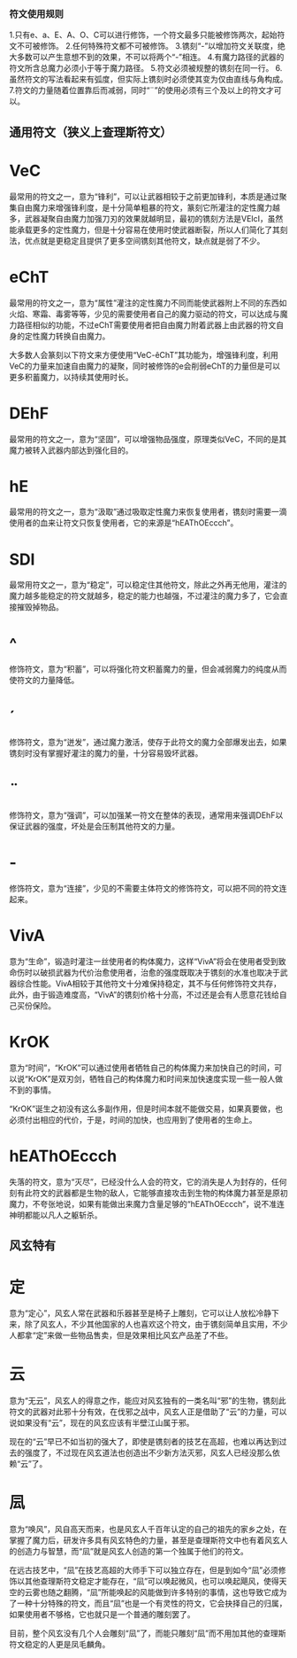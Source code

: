 ### 符文使用规则

1.只有e、a、E、A、O、C可以进行修饰，一个符文最多只能被修饰两次，起始符文不可被修饰。
2.任何特殊符文都不可被修饰。
3.镌刻“-”以增加符文关联度，绝大多数可以产生意想不到的效果，不可以将两个“-”相连。
4.有魔力路径的武器的符文所含总魔力必须小于等于魔力路径。
5.符文必须被规整的镌刻在同一行。
6.虽然符文的写法看起来有弧度，但实际上镌刻时必须使其变为仅由直线与角构成。
7.符文的力量随着位置靠后而减弱，同时“¨”的使用必须有三个及以上的符文才可以。

## 通用符文（狭义上查理斯符文）

# VeC

最常用的符文之一，意为“锋利”，可以让武器相较于之前更加锋利，本质是通过聚集自由魔力来增强锋利度，是十分简单粗暴的符文，篆刻它所灌注的定性魔力越多，武器凝聚自由魔力加强刀刃的效果就越明显，最初的镌刻方法是VEIcI，虽然能承载更多的定性魔力，但是十分容易在使用时使武器断裂，所以人们简化了其刻法，优点就是更稳定且提供了更多空间镌刻其他符文，缺点就是弱了不少。

# eChT

最常用的符文之一，意为“属性”灌注的定性魔力不同而能使武器附上不同的东西如火焰、寒霜、毒雾等等，少见的需要使用者自己的魔力驱动的符文，可以达成与魔力路径相似的功能，不过eChT需要使用者把自由魔力附着武器上由武器的符文自身的定性魔力转换自由魔力。

大多数人会篆刻以下符文来方便使用“VeC-êChT”其功能为，增强锋利度，利用VeC的力量来加速自由魔力的凝聚，同时被修饰的e会削弱eChT的力量但是可以更多积蓄魔力，以持续其使用时长。

# DEhF

最常用的符文之一，意为“坚固”，可以增强物品强度，原理类似VeC，不同的是其魔力被转入武器内部达到强化目的。

# hE

最常用的符文之一，意为“汲取”通过吸取定性魔力来恢复使用者，镌刻时需要一滴使用者的血来让符文只恢复使用者，它的来源是“hEAThOEccch”。

# SDl

最常用符文之一，意为“稳定”，可以稳定住其他符文，除此之外再无他用，灌注的魔力越多能稳定的符文就越多，稳定的能力也越强，不过灌注的魔力多了，它会直接摧毁掉物品。

#

# ^

修饰符文，意为“积蓄”，可以将强化符文积蓄魔力的量，但会减弱魔力的纯度从而使符文的力量降低。

# ˊ

修饰符文，意为“迸发”，通过魔力激活，使存于此符文的魔力全部爆发出去，如果镌刻时没有掌握好灌注的魔力的量，十分容易毁坏武器。

# ¨

修饰符文，意为“强调”，可以加强某一符文在整体的表现，通常用来强调DEhF以保证武器的强度，坏处是会压制其他符文的力量。

# ­­-

修饰符文，意为“连接”，少见的不需要主体符文的修饰符文，可以把不同的符文连起来。

# VivA

意为“生命”，锻造时灌注一丝使用者的构体魔力，这样“VivA”将会在使用者受到致命伤时以破损武器为代价治愈使用者，治愈的强度既取决于镌刻的水准也取决于武器综合性能。VivA相较于其他符文十分难保持稳定，其不与任何修饰符文共存，此外，由于锻造难度高，“VivA”的镌刻价格十分高，不过还是会有人愿意花钱给自己买份保险。

# KrOK

意为“时间”，“KrOK”可以通过使用者牺牲自己的构体魔力来加快自己的时间，可以说“KrOK”是双刃剑，牺牲自己的构体魔力和时间来加快速度实现一些一般人做不到的事情。

“KrOK”诞生之初没有这么多副作用，但是时间本就不能做交易，如果真要做，也必须付出相应的代价，于是，时间的加快，也应用到了使用者的生命上。

# hEAThOEccch

失落的符文，意为“灭尽”，已经没什么人会的符文，它的消失是人为封存的，任何刻有此符文的武器都是生物的敌人，它能够直接攻击到生物的构体魔力甚至是原初魔力，不夸张地说，如果有能做出来魔力含量足够的“hEAThOEccch”，说不准连神明都能以凡人之躯斩杀。

## 风玄特有

# 定

意为“定心”，风玄人常在武器和乐器甚至是椅子上雕刻，它可以让人放松冷静下来，除了风玄人，不少其他国家的人也喜欢这个符文，由于镌刻简单且实用，不少人都拿“定”来做一些物品售卖，但是效果相比风玄产品差了不些。

# 云

意为“无云”，风玄人的得意之作，能应对风玄独有的一类名叫“邪”的生物，镌刻此符文的武器对此邪十分有效，在伐邪之战中，风玄人正是借助了“云”的力量，可以说如果没有“云”，现在的风玄应该有半壁江山属于邪。

现在的“云”早已不如当初的强大了，即使是镌刻者的技艺在高超，也难以再达到过去的强度了，不过现在风玄道法也创造出不少新方法灭邪，风玄人已经没那么依赖“云”了。

# 凨

意为“唤风”，风自高天而来，也是风玄人千百年认定的自己的祖先的家乡之处，在掌握了魔力后，研发许多具有风玄特色的力量，甚至是查理斯符文中也有着风玄人的创造力与智慧，而“凨”就是风玄人创造的第一个独属于他们的符文。

在远古技艺中，“凨”在技艺高超的大师手下可以独立存在，但是到如今“凨”必须修饰以其他查理斯符文稳定才能存在，“凨”可以唤起微风，也可以唤起飓风，使得天空的云雾也随之翻腾，“凨”所能唤起的风能做到许多特别的事情，这也导致它成为了一种十分特殊的符文，而且“凨”也是一个有灵性的符文，它会抉择自己的归属，如果使用者不够格，它也就只是一个普通的雕刻罢了。

目前，整个风玄没有几个人会雕刻“凨”了，而能只雕刻“凨”而不用加其他的查理斯符文稳定的人更是凤毛麟角。

